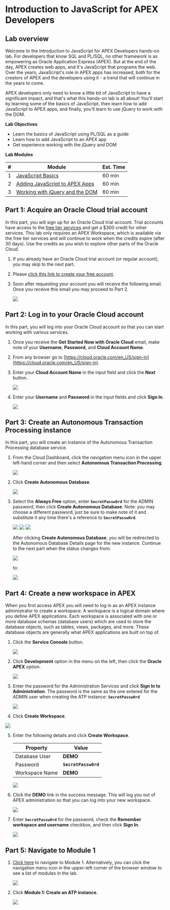 # Introduction to JavaScript for APEX Developers

## Lab overview

Welcome to the Introduction to JavaScript for APEX Developers hands-on lab. For developers that know SQL and PL/SQL, no other framework is as empowering as Oracle Application Express (APEX). But at the end of the day, APEX creates web apps, and it's JavaScript that programs the web. Over the years, JavaScript's role in APEX apps has increased, both for the creators of APEX and the developers using it - a trend that will continue in the years to come.

APEX developers only need to know a little bit of JavaScript to have a significant impact, and that's what this hands-on lab is all about! You'll start by learning some of the basics of JavaScript, then learn how to add JavaScript to APEX apps, and finally, you'll learn to use jQuery to work with the DOM.

**Lab Objectives**

* Learn the basics of JavaScript using PL/SQL as a guide
* Learn how to add JavaScript to an APEX app
* Get experience working with the jQuery and DOM

**Lab Modules**

| # | Module | Est. Time |
| --- | --- | --- |
| 1 | [JavaScript Basics](?module=javascript-basics) | 60 min |
| 2 | [Adding JavaScript to APEX Apps](?module=adding-javascript-to-apex-apps) | 60 min |
| 3 | [Working with jQuery and the DOM](?module=working-with-the-dom-and-jquery) | 60 min |

## **Part 1**: Acquire an Oracle Cloud trial account

In this part, you will sign up for an Oracle Cloud trial account. Trial accounts have access to the [free tier services](https://www.oracle.com/cloud/free/) and get a $300 credit for other services. This lab only requires an APEX Workspace, which is available via the free tier services and will continue to work when the credits expire (after 30 days). Use the credits as you wish to explore other parts of the Oracle Cloud.

1.  If you already have an Oracle Cloud trial account (or regular account), you may skip to the next part.

2.  Please <a href="https://myservices.us.oraclecloud.com/mycloud/signup?language=en&sourceType=:ow:lp:mt::RC_NAMK190904P00063:SodaNodeJson&intcmp=:ow:lp:mt::RC_NAMK190904P00063:SodaNodeJson" target="_trial_">click this link to create your free account</a>. 

3.  Soon after requesting your account you will receive the following email. Once you receive this email you may proceed to Part 2.

    ![](images/get-started-email.png)

## **Part 2:** Log in to your Oracle Cloud account

In this part, you will log into your Oracle Cloud account so that you can start working with various services.

1.  Once you receive the **Get Started Now with Oracle Cloud** email, make note of your **Username**, **Password**, and **Cloud Account Name**.

2.  From any browser go to [https://cloud.oracle.com/en_US/sign-in](https://cloud.oracle.com/en_US/sign-in).

3.  Enter your **Cloud Account Name** in the input field and click the **Next** button.

    ![](images/enter-oracle-cloud-account-name.png)

4.  Enter your **Username** and **Password** in the input fields and click **Sign In**.

    ![](images/enter-user-name-and-password.png)

## **Part 3:** Create an Autonomous Transaction Processing instance

In this part, you will create an instance of the Autonomous Transaction Processing database service.

1.  From the Cloud Dashboard, click the navigation menu icon in the upper left-hand corner and then select **Autonomous Transaction Processing**.

    ![](images/select-atp-in-nav-menu.png)

2.  Click **Create Autonomous Database**.

    ![](images/click-create-autonomous-database.png)

3.  Select the **Always Free** option, enter **`SecretPassw0rd`** for the ADMIN password, then click **Create Autonomous Database**. Note: you may choose a different password, just be sure to make note of it and substitute it any time there's a reference to **`SecretPassw0rd`**.

    ![](images/atp-settings-1.png)
    ![](images/atp-settings-2.png)
    ![](images/atp-settings-3.png)

    After clicking **Create Autonomous Database**, you will be redirected to the Autonomous Database Details page for the new instance. Continue to the next part when the status changes from:

    ![](images/status-provisioning.png) 

    to:

    ![](images/status-available.png)

## **Part 4:** Create a new workspace in APEX

When you first access APEX you will need to log in as an APEX instance administrator to create a workspace. A workspace is a logical domain where you define APEX applications. Each workspace is associated with one or more database schemas (database users) which are used to store the database objects, such as tables, views, packages, and more. These database objects are generally what APEX applications are built on top of.

1.  Click the **Service Console** button.

    ![](images/click-atp-service-console.png)

2.  Click **Development** option in the menu on the left, then click the **Oracle APEX** option.

    ![](images/click-oracle-apex.png)

3.  Enter the password for the Administration Services and click **Sign In to Administration**. The password is the same as the one entered for the ADMIN user when creating the ATP instance: **`SecretPassw0rd`**

    ![](images/log-in-as-admin.png)

4.  Click **Create Workspace**.
  
   ![](images/welcome-create-workspace.png)

5.  Enter the following details and click **Create Workspace**.

    | Property | Value |
    | --- | --- |
    | Database User | **DEMO** |
    | Password | **`SecretPassw0rd`** |
    | Workspace Name | **DEMO** |
  
    ![](images/create-workspace.png)

6.  Click the **DEMO** link in the success message. This will log you out of APEX administration so that you can log into your new workspace. 
	
    ![](images/log-out-from-admin.png)

7.  Enter **`SecretPassw0rd`** for the password, check the **Remember workspace and username** checkbox, and then click **Sign In**.

    ![](images/log-in-to-workspace.png)

## **Part 5**: Navigate to Module 1

1.  [Click here](?module=javascript-basics) to navigate to Module 1. Alternatively, you can click the navigation menu icon in the upper-left corner of the browser window to see a list of modules in the lab.

    ![](images/lab-intro.png)

2. Click **Module 1: Create an ATP instance**.
  
    ![](images/lab-contents.png)